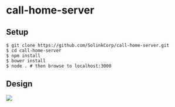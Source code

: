# call-home-server

## Setup
```
$ git clone https://github.com/SolinkCorp/call-home-server.git
$ cd call-home-server
$ npm install
$ bower install
$ node . # then browse to localhost:3000
```

## Design

![](https://github.com/SolinkCorp/call-home-server/tree/master/doc/Call_Home_Domain_Model.png)